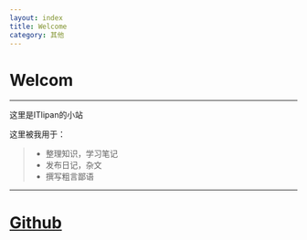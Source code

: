 ```yaml
---
layout: index
title: Welcome
category: 其他
---
```


# Welcom

------

这里是ITlipan的小站

这里被我用于：

> * 整理知识，学习笔记
> * 发布日记，杂文
> * 撰写粗言鄙语


------

# [Github](https://github.com/itlipan/itlipan.github.com)
